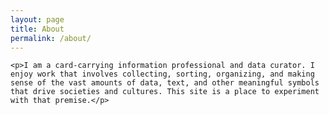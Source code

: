 ```yaml
---
layout: page
title: About
permalink: /about/
---
```


<div id="about-section">

  	<p>I am a card-carrying information professional and data curator. I enjoy work that involves collecting, sorting, organizing, and making sense of the vast amounts of data, text, and other meaningful symbols that drive societies and cultures. This site is a place to experiment with that premise.</p>

</div>